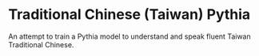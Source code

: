 # Traditional Chinese (Taiwan) Pythia

An attempt to train a Pythia model to understand and speak fluent Taiwan Traditional Chinese.
